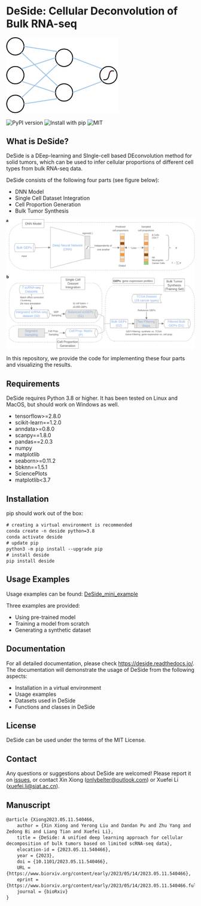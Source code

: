 # DeSide: Cellular Deconvolution of Bulk RNA-seq
<img src="https://raw.githubusercontent.com/OnlyBelter/DeSide/main/docs/_static/logo.png" width="300">

![PyPI version](https://img.shields.io/pypi/v/deside)
![Install with pip](https://img.shields.io/badge/Install%20with-pip-blue)
![MIT](https://img.shields.io/badge/License-MIT-black)

## What is DeSide?

DeSide is a DEep-learning and SIngle-cell based DEconvolution method for solid tumors, which can be used to infer cellular proportions of different cell types from bulk RNA-seq data.

DeSide consists of the following four parts (see figure below):
- DNN Model
- Single Cell Dataset Integration
- Cell Proportion Generation
- Bulk Tumor Synthesis

<img src="https://raw.githubusercontent.com/OnlyBelter/DeSide/main/Fig.1a_b.svg" width="800" alt="Overview of DeSide">

In this repository, we provide the code for implementing these four parts and visualizing the results.

## Requirements
DeSide requires Python 3.8 or higher. It has been tested on Linux and MacOS, but should work on Windows as well.
- tensorflow>=2.8.0
- scikit-learn==1.2.0
- anndata>=0.8.0
- scanpy==1.8.0
- pandas==2.0.3
- numpy
- matplotlib
- seaborn>=0.11.2
- bbknn==1.5.1
- SciencePlots
- matplotlib<3.7

## Installation

pip should work out of the box:
```shell
# creating a virtual environment is recommended
conda create -n deside python=3.8
conda activate deside
# update pip
python3 -m pip install --upgrade pip
# install deside
pip install deside
```

## Usage Examples
Usage examples can be found: [DeSide_mini_example](https://github.com/OnlyBelter/DeSide_mini_example)

Three examples are provided:
- Using pre-trained model
- Training a model from scratch
- Generating a synthetic dataset

## Documentation
For all detailed documentation, please check https://deside.readthedocs.io/. The documentation will demonstrate the usage of DeSide from the following aspects:
- Installation in a virtual environment
- Usage examples
- Datasets used in DeSide
- Functions and classes in DeSide


## License
DeSide can be used under the terms of the MIT License.

## Contact
Any questions or suggestions about DeSide are welcomed! Please report it on [issues](https://github.com/OnlyBelter/DeSide/issues), or contact Xin Xiong (onlybelter@outlook.com) or Xuefei Li (xuefei.li@siat.ac.cn).

## Manuscript
```text
@article {Xiong2023.05.11.540466,
	author = {Xin Xiong and Yerong Liu and Dandan Pu and Zhu Yang and Zedong Bi and Liang Tian and Xuefei Li},
	title = {DeSide: A unified deep learning approach for cellular decomposition of bulk tumors based on limited scRNA-seq data},
	elocation-id = {2023.05.11.540466},
	year = {2023},
	doi = {10.1101/2023.05.11.540466},
	URL = {https://www.biorxiv.org/content/early/2023/05/14/2023.05.11.540466},
	eprint = {https://www.biorxiv.org/content/early/2023/05/14/2023.05.11.540466.full.pdf},
	journal = {bioRxiv}
}
```


